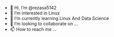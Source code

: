 - 👋 Hi, I’m @rezasa5142
- 👀 I’m interested in Linux
- 🌱 I’m currently learning Linux And Data Science
- 💞️ I’m looking to collaborate on ...
- 📫 How to reach me ...


